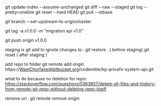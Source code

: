 git update-index --assume-unchanged  <file>
git diff --raw --staged
git log --pretty=oneline
git reset --hard HEAD
git pull --rebase

git branch --set-upstream-to origin/master


 git tag -a v1.0.0 -m "migration api v1.0"

 git push origin v1.0.0



staging is git add 
to ignote changes to : 
git restore . ( before staging)
git reset ( after staging )



add repo to folder
git remote add origin https://WaelChorfane@bitbucket.org/codemitte/kp-pricefx-system-api.git

what to do because no deletion for repo:
https://stackoverflow.com/questions/5363857/delete-all-files-and-history-from-remote-git-repo-without-deleting-repo-itself


remove url : 
git remote remove origin






